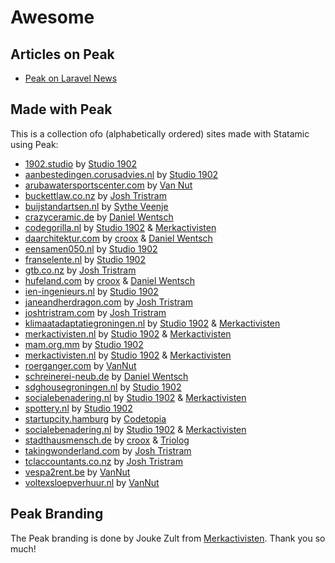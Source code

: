 # Awesome

## Articles on Peak
* [Peak on Laravel News](https://laravel-news.com/statamic-peak)

## Made with Peak
This is a collection ofo (alphabetically ordered) sites made with Statamic using Peak:

* [1902.studio](https://1902.studio) by [Studio 1902](https://1902.studio)
* [aanbestedingen.corusadvies.nl](https://aanbestedingen.corusadvies.nl) by [Studio 1902](https://studio1902.nl)
* [arubawatersportscenter.com](https://arubawatersportscenter.com) by [Van Nut](https://vannut.nl)
* [buckettlaw.co.nz](https://buckettlaw.co.nz) by [Josh Tristram](https://joshtristram.com)
* [buijstandartsen.nl](https://buijstandartsen.nl) by [Sythe Veenje](https://sythe.nl)
* [crazyceramic.de](https://www.crazyceramic.de) by [Daniel Wentsch](https://wentsch.me)
* [codegorilla.nl](https://codegorilla.nl)  by [Studio 1902](https://studio1902.nl) & [Merkactivisten](https://merkactivisten.nl)
* [daarchitektur.com](https://daarchitektur.com) by [croox](https://croox.com) & [Daniel Wentsch](https://wentsch.me)
* [eensamen050.nl](https://eensamen050.nl) by [Studio 1902](https://studio1902.nl)
* [franselente.nl](https://franselente.nl) by [Studio 1902](https://studio1902.nl)
* [gtb.co.nz](https://gtb.co.nz) by [Josh Tristram](https://joshtristram.com)
* [hufeland.com](https://hufeland.com) by [croox](https://croox.com) & [Daniel Wentsch](https://wentsch.me)
* [ien-ingenieurs.nl](https://ien-ingenieurs.nl) by [Studio 1902](https://studio1902.nl)
* [janeandherdragon.com](https://janeandherdragon.com) by [Josh Tristram](https://joshtristram.com)
* [joshtristram.com](https://joshtristram.com) by [Josh Tristram](https://joshtristram.com)
* [klimaatadaptatiegroningen.nl](https://klimaatadaptatiegroningen.nl) by [Studio 1902](https://studio1902.nl) & [Merkactivisten](https://merkactivisten.nl)
* [merkactivisten.nl](https://merkactivisten.nl) by [Studio 1902](https://studio1902.nl) & [Merkactivisten](https://merkactivisten.nl)
* [mam.org.mm](https://mam.org.mm) by [Studio 1902](https://studio1902.nl)
* [merkactivisten.nl](https://merkactivisten.nl) by [Studio 1902](https://studio1902.nl) & [Merkactivisten](https://merkactivisten.nl)
* [roerganger.com](https://roerganger.com) by [VanNut](https://vannut.nl)
* [schreinerei-neub.de](https://schreinerei-neub.de) by [Daniel Wentsch](https://wentsch.me)
* [sdghousegroningen.nl](https://sdghousegroningen.nl) by [Studio 1902](https://studio1902.nl)
* [socialebenadering.nl](https://socialebenadering.nl) by [Studio 1902](https://studio1902.nl) & [Merkactivisten](https://merkactivisten.nl)
* [spottery.nl](https://spottery.nl) by [Studio 1902](https://studio1902.nl)
* [startupcity.hamburg](https://startupcity.hamburg) by [Codetopia](https://codetopia.de)
* [socialebenadering.nl](https://socialebenadering.nl) by [Studio 1902](https://1902.studio) & [Merkactivisten](https://merkactivisten.nl)
* [stadthausmensch.de](https://stadthausmensch.de) by [croox](https://croox.com) & [Triolog](https://www.triolog-web.de)
* [takingwonderland.com](https://takingwonderland.com) by [Josh Tristram](https://joshtristram.com)
* [tclaccountants.co.nz](https://www.tclaccountants.co.nz) by [Josh Tristram](https://joshtristram.com)
* [vespa2rent.be](https://vespa2rent.be) by [VanNut](https://vannut.nl)
* [voltexsloepverhuur.nl](https://voltexsloepverhuur.nl) by [VanNut](https://vannut.nl)

## Peak Branding

The Peak branding is done by Jouke Zult from [Merkactivisten](https://merkactivisten.nl). Thank you so much!
